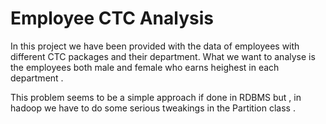 # Employee CTC Analysis 

In this project we have been provided with the data of employees with different CTC packages and their department. What we want to analyse is the employees both male and female who earns heighest in each department . 

This problem seems to be a simple approach if done in RDBMS but , in hadoop we have to do some serious tweakings in the Partition class . 



